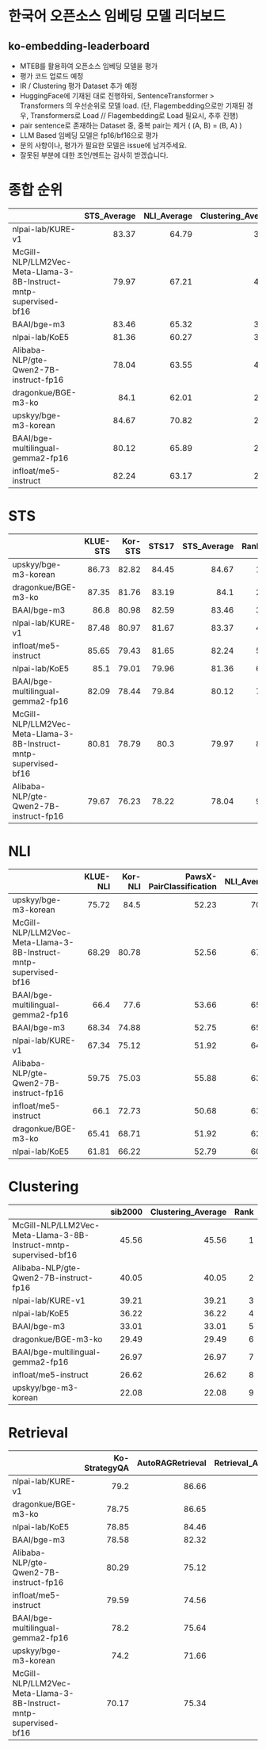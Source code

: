 
# 한국어 오픈소스 임베딩 모델 리더보드
## ko-embedding-leaderboard

- MTEB를 활용하여 오픈소스 임베딩 모델을 평가
- 평가 코드 업로드 예정
- IR / Clustering 평가 Dataset 추가 예정
- HuggingFace에 기재된 대로 진행하되, SentenceTransformer > Transformers 의 우선순위로 모델 load.
  (단, Flagembedding으로만 기재된 경우, Transformers로 Load  //  Flagembedding로 Load 필요시, 추후 진행)
- pair sentence로 존재하는 Dataset 중, 중복 pair는 제거 ( (A, B) = (B, A) )
- LLM Based 임베딩 모델은 fp16/bf16으로 평가
- 문의 사항이나, 평가가 필요한 모델은 issue에 남겨주세요.
- 잘못된 부분에 대한 조언/멘트는 감사히 받겠습니다.

# 종합 순위
|                                                                  |   STS_Average |   NLI_Average |   Clustering_Average |   Retrieval_Average |   Average |   Rank |
|:-----------------------------------------------------------------|--------------:|--------------:|---------------------:|--------------------:|----------:|-------:|
| nlpai-lab/KURE-v1                                                |         83.37 |         64.79 |                39.21 |               82.93 |     67.58 |      1 |
| McGill-NLP/LLM2Vec-Meta-Llama-3-8B-Instruct-mntp-supervised-bf16 |         79.97 |         67.21 |                45.56 |               72.76 |     66.38 |      2 |
| BAAI/bge-m3                                                      |         83.46 |         65.32 |                33.01 |               80.45 |     65.56 |      3 |
| nlpai-lab/KoE5                                                   |         81.36 |         60.27 |                36.22 |               81.66 |     64.88 |      4 |
| Alibaba-NLP/gte-Qwen2-7B-instruct-fp16                           |         78.04 |         63.55 |                40.05 |               77.71 |     64.84 |      5 |
| dragonkue/BGE-m3-ko                                              |         84.1  |         62.01 |                29.49 |               82.7  |     64.58 |      6 |
| upskyy/bge-m3-korean                                             |         84.67 |         70.82 |                22.08 |               72.93 |     62.62 |      7 |
| BAAI/bge-multilingual-gemma2-fp16                                |         80.12 |         65.89 |                26.97 |               76.92 |     62.47 |      8 |
| infloat/me5-instruct                                             |         82.24 |         63.17 |                26.62 |               77.08 |     62.28 |      9 |

#
#
#

# STS
|                                                                  |   KLUE-STS |   Kor-STS |   STS17 |   STS_Average |   Rank |
|:-----------------------------------------------------------------|-----------:|----------:|--------:|--------------:|-------:|
| upskyy/bge-m3-korean                                             |      86.73 |     82.82 |   84.45 |         84.67 |      1 |
| dragonkue/BGE-m3-ko                                              |      87.35 |     81.76 |   83.19 |         84.1  |      2 |
| BAAI/bge-m3                                                      |      86.8  |     80.98 |   82.59 |         83.46 |      3 |
| nlpai-lab/KURE-v1                                                |      87.48 |     80.97 |   81.67 |         83.37 |      4 |
| infloat/me5-instruct                                             |      85.65 |     79.43 |   81.65 |         82.24 |      5 |
| nlpai-lab/KoE5                                                   |      85.1  |     79.01 |   79.96 |         81.36 |      6 |
| BAAI/bge-multilingual-gemma2-fp16                                |      82.09 |     78.44 |   79.84 |         80.12 |      7 |
| McGill-NLP/LLM2Vec-Meta-Llama-3-8B-Instruct-mntp-supervised-bf16 |      80.81 |     78.79 |   80.3  |         79.97 |      8 |
| Alibaba-NLP/gte-Qwen2-7B-instruct-fp16                           |      79.67 |     76.23 |   78.22 |         78.04 |      9 |


# NLI
|                                                                  |   KLUE-NLI |   Kor-NLI |   PawsX-PairClassification |   NLI_Average |   Rank |
|:-----------------------------------------------------------------|-----------:|----------:|---------------------------:|--------------:|-------:|
| upskyy/bge-m3-korean                                             |      75.72 |     84.5  |                      52.23 |         70.82 |      1 |
| McGill-NLP/LLM2Vec-Meta-Llama-3-8B-Instruct-mntp-supervised-bf16 |      68.29 |     80.78 |                      52.56 |         67.21 |      2 |
| BAAI/bge-multilingual-gemma2-fp16                                |      66.4  |     77.6  |                      53.66 |         65.89 |      3 |
| BAAI/bge-m3                                                      |      68.34 |     74.88 |                      52.75 |         65.32 |      4 |
| nlpai-lab/KURE-v1                                                |      67.34 |     75.12 |                      51.92 |         64.79 |      5 |
| Alibaba-NLP/gte-Qwen2-7B-instruct-fp16                           |      59.75 |     75.03 |                      55.88 |         63.55 |      6 |
| infloat/me5-instruct                                             |      66.1  |     72.73 |                      50.68 |         63.17 |      7 |
| dragonkue/BGE-m3-ko                                              |      65.41 |     68.71 |                      51.92 |         62.01 |      8 |
| nlpai-lab/KoE5                                                   |      61.81 |     66.22 |                      52.79 |         60.27 |      9 |

# Clustering
|                                                                  |   sib2000 |   Clustering_Average |   Rank |
|:-----------------------------------------------------------------|----------:|---------------------:|-------:|
| McGill-NLP/LLM2Vec-Meta-Llama-3-8B-Instruct-mntp-supervised-bf16 |     45.56 |                45.56 |      1 |
| Alibaba-NLP/gte-Qwen2-7B-instruct-fp16                           |     40.05 |                40.05 |      2 |
| nlpai-lab/KURE-v1                                                |     39.21 |                39.21 |      3 |
| nlpai-lab/KoE5                                                   |     36.22 |                36.22 |      4 |
| BAAI/bge-m3                                                      |     33.01 |                33.01 |      5 |
| dragonkue/BGE-m3-ko                                              |     29.49 |                29.49 |      6 |
| BAAI/bge-multilingual-gemma2-fp16                                |     26.97 |                26.97 |      7 |
| infloat/me5-instruct                                             |     26.62 |                26.62 |      8 |
| upskyy/bge-m3-korean                                             |     22.08 |                22.08 |      9 |

# Retrieval
|                                                                  |   Ko-StrategyQA |   AutoRAGRetrieval |   Retrieval_Average |   Rank |
|:-----------------------------------------------------------------|----------------:|-------------------:|--------------------:|-------:|
| nlpai-lab/KURE-v1                                                |           79.2  |              86.66 |               82.93 |      1 |
| dragonkue/BGE-m3-ko                                              |           78.75 |              86.65 |               82.7  |      2 |
| nlpai-lab/KoE5                                                   |           78.85 |              84.46 |               81.66 |      3 |
| BAAI/bge-m3                                                      |           78.58 |              82.32 |               80.45 |      4 |
| Alibaba-NLP/gte-Qwen2-7B-instruct-fp16                           |           80.29 |              75.12 |               77.71 |      5 |
| infloat/me5-instruct                                             |           79.59 |              74.56 |               77.08 |      6 |
| BAAI/bge-multilingual-gemma2-fp16                                |           78.2  |              75.64 |               76.92 |      7 |
| upskyy/bge-m3-korean                                             |           74.2  |              71.66 |               72.93 |      8 |
| McGill-NLP/LLM2Vec-Meta-Llama-3-8B-Instruct-mntp-supervised-bf16 |           70.17 |              75.34 |               72.76 |      9 |



